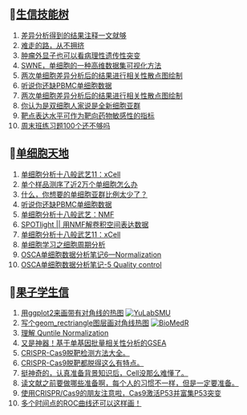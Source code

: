 ## 📝[生信技能树](https://github.com/ixxmu/mp_duty/issues?q=label%3A%E7%94%9F%E4%BF%A1%E6%8A%80%E8%83%BD%E6%A0%91+is%3Aclosed)
<!-- 1issueTable -->

1. [差异分析得到的结果注释一文就够](https://github.com/ixxmu/mp_duty/issues/2065) 
2. [难走的路，从不拥挤](https://github.com/ixxmu/mp_duty/issues/2064) 
3. [肿瘤外显子也可以看病理性遗传性突变](https://github.com/ixxmu/mp_duty/issues/2056) 
4. [SWNE，单细胞的一种高维数据集可视化方法](https://github.com/ixxmu/mp_duty/issues/2048) 
5. [两次单细胞差异分析后的结果进行相关性散点图绘制](https://github.com/ixxmu/mp_duty/issues/2014) 
6. [听说你还缺PBMC单细胞数据](https://github.com/ixxmu/mp_duty/issues/1999) 
7. [两次单细胞差异分析后的结果进行相关性散点图绘制](https://github.com/ixxmu/mp_duty/issues/1991) 
8. [你认为是双细胞人家说是全新细胞亚群](https://github.com/ixxmu/mp_duty/issues/1989) 
9. [靶点表达水平可作为靶向药物敏感性的指标](https://github.com/ixxmu/mp_duty/issues/1984) 
10. [周末班练习题100个还不够吗](https://github.com/ixxmu/mp_duty/issues/1983) 
<!-- 1issueTable -->
## 📝[单细胞天地](https://github.com/ixxmu/mp_duty/issues?q=label%3A%E5%8D%95%E7%BB%86%E8%83%9E%E5%A4%A9%E5%9C%B0+is%3Aclosed)
<!-- 2issueTable -->

1. [单细胞分析十八般武艺11：xCell](https://github.com/ixxmu/mp_duty/issues/2025) 
2. [单个样品测序了近2万个单细胞怎么办](https://github.com/ixxmu/mp_duty/issues/1993) 
3. [什么，你想要的单细胞亚群比例太少了？](https://github.com/ixxmu/mp_duty/issues/1992) 
4. [听说你还缺PBMC单细胞数据](https://github.com/ixxmu/mp_duty/issues/1977) 
5. [单细胞分析十八般武艺：NMF](https://github.com/ixxmu/mp_duty/issues/1967) 
6. [SPOTlight || 用NMF解卷积空间表达数据](https://github.com/ixxmu/mp_duty/issues/1960) 
7. [单细胞分析十八般武艺11：xCell](https://github.com/ixxmu/mp_duty/issues/1959) 
8. [单细胞学习之细胞周期分析](https://github.com/ixxmu/mp_duty/issues/1958) 
9. [OSCA单细胞数据分析笔记6—Normalization](https://github.com/ixxmu/mp_duty/issues/1957) 
10. [OSCA单细胞数据分析笔记-5 Quality control](https://github.com/ixxmu/mp_duty/issues/1956) 
<!-- 2issueTable -->

## 📝[果子学生信](https://github.com/ixxmu/mp_duty/issues?q=label%3A%E6%9E%9C%E5%AD%90%E5%AD%A6%E7%94%9F%E4%BF%A1+is%3Aclosed)
<!-- 3issueTable -->

1. [用ggplot2来画带有对角线的热图](https://github.com/ixxmu/mp_duty/issues/2035) [![YuLabSMU](https://img.shields.io/github/labels/ixxmu/mp_duty/YuLabSMU)](https://github.com/ixxmu/mp_duty/labels/YuLabSMU)
2. [写个geom_rectriangle图层画对角线热图](https://github.com/ixxmu/mp_duty/issues/2034) [![BioMedR](https://img.shields.io/github/labels/ixxmu/mp_duty/BioMedR)](https://github.com/ixxmu/mp_duty/labels/BioMedR)
3. [理解 Quntile Normalization](https://github.com/ixxmu/mp_duty/issues/1885) 
4. [又是神器！基于单基因批量相关性分析的GSEA](https://github.com/ixxmu/mp_duty/issues/1829) 
5. [CRISPR-Cas9脱靶检测方法大全。](https://github.com/ixxmu/mp_duty/issues/1377) 
6. [CRISPR-Cas9脱靶都脱得这么有特点。](https://github.com/ixxmu/mp_duty/issues/1376) 
7. [挺神奇的，认真准备背景知识后，Cell没那么难懂了。](https://github.com/ixxmu/mp_duty/issues/1303) 
8. [读文献之前要做哪些准备啊，每个人的习惯不一样，但是一定要准备。](https://github.com/ixxmu/mp_duty/issues/1292) 
9. [使用CRISPR/Cas9的朋友注意啦，Cas9激活P53并富集P53突变](https://github.com/ixxmu/mp_duty/issues/1291) 
10. [多个时间点的ROC曲线还可以这样画！](https://github.com/ixxmu/mp_duty/issues/1289) 
<!-- 3issueTable -->
